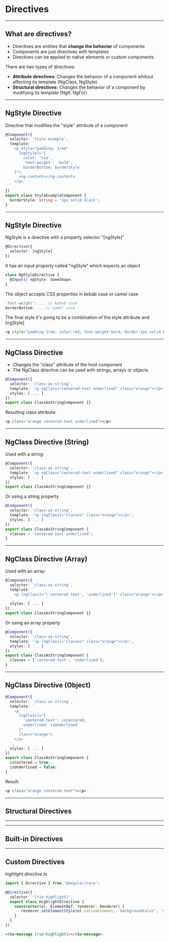 # Directives

---

## What are directives?

- Directives are entities that **change the behavior** of components
- Components are just directives with templates
- Directives can be applied to native elements or custom components

There are two types of directives:

- **Attribute directives:** Changes the behavior of a component whitout affecting its template (NgClass, NgStyle)
- **Structural directives:** Changes the behavior of a component by modifying its template (NgIf, NgFor)

---

## NgStyle Directive

Directive that modifies the "style" attribute of a component

```ts
@Component({
  selector: 'style-example',
  template: `
    <p style="padding: 1rem"
      [ngStyle]="{
        color: 'red',
        'font-weight': 'bold',
        borderBottom: borderStyle
    }">
      <ng-content></ng-content>
    </p>
  `
})
export class StyleExampleComponent {
  borderStyle: string = '1px solid black';
}
```

---

## NgStyle Directive

NgStyle is a directive with a property selector "[ngStyle]"

```ts
@Directive({
  selector: [ngStyle]
})
```

It has an input property called "ngStyle" which expects an object

```ts
class NgStyleDirective {
  @Input() ngStyle: SomeShape;
}
```

The object accepts CSS properties in kebab case or camel case

```ts
'font-weight': ... // kebab case
borderBottom: ... // camel case
```

The final style it's going to be a combination of the style attribute and [ngStyle]

```html
<p style="padding:1rem; color:red; font-weight:bold; border:1px solid black">

```

---

## NgClass Directive

- Changes the "class" attribute of the host component
- The NgClass directive can be used with strings, arrays or objects

```ts
@Component({
  selector: 'class-as-string',
  template: '<p ngClass="centered-text underlined" class="orange"></p>',
  styles: [ ... ]
})
export class ClassAsStringComponent {}
```

Resulting class attribute:

```html
<p class="orange centered-text underlined"></p>
```

---

## NgClass Directive (String)

Used with a string:

```ts
@Component({
  selector: 'class-as-string',
  template: '<p ngClass="centered-text underlined" class="orange"></p>',
  styles: [ ... ]
})
export class ClassAsStringComponent {}
```

Or using a string property

```ts
@Component({
  selector: 'class-as-string',
  template: '<p [ngClass]="classes" class="orange"></p>',
  styles: [ ... ]
})
export class ClassAsStringComponent {
  classes = 'centered-text underlined';
}
```

---

## NgClass Directive (Array)

Used with an array:

```ts
@Component({
  selector: 'class-as-string',
  template: `
    <p [ngClass]="['centered-text', 'underlined']" class="orange"></p>
  `,
  styles: [ ... ]
})
export class ClassAsStringComponent {}
```

Or using an array property

```ts
@Component({
  selector: 'class-as-string',
  template: '<p [ngClass]="classes" class="orange"></p>',
  styles: [ ... ]
})
export class ClassAsStringComponent {
  classes = ['centered-text', 'underlined'];
}
```

---

## NgClass Directive (Object)

```ts
@Component({
  selector: 'class-as-string',
  template: `
    <p 
      [ngClass]="{
        'centered-text': isCentered, 
        underlined: isUnderlined
      }" 
      class="orange">
    </p>
  `,
  styles: [ ... ]
})
export class ClassAsStringComponent {
  isCentered = true;
  isUnderlined = false;
}
```

Result:

```html
<p class="orange centered-text"></p>
```

---

## Structural Directives



---







---

## Built-in Directives

---

## Custom Directives

_highlight.directive.ts_

```ts
import { Directive } from '@angular/core';

@Directive({
  selector: '[rio-highlight]',
  export class HighlightDirective {
    constructor(el: ElementRef, renderer: Renderer) {
       renderer.setElementStyle(el.nativeElement, 'backgroundColor', 'yellow');
    }
  }
})
```

```html
<rio-message [rio-highlight]></rio-message>
```


